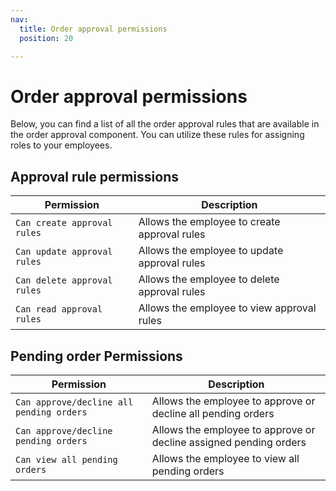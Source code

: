 ```yaml
---
nav:
  title: Order approval permissions
  position: 20

---
```


# Order approval permissions

Below, you can find a list of all the order approval rules that are available in the order approval component. You can utilize these rules for assigning roles to your employees.

## Approval rule permissions

| Permission                  | Description                                   |
|-----------------------------|-----------------------------------------------|
| `Can create approval rules` | Allows the employee to create approval rules |
| `Can update approval rules` | Allows the employee to update approval rules |
| `Can delete approval rules` | Allows the employee to delete approval rules |
| `Can read approval rules`   | Allows the employee to view approval rules  |

## Pending order Permissions

| Permission                               | Description                                                         |
|------------------------------------------|---------------------------------------------------------------------|
| `Can approve/decline all pending orders` | Allows the employee to approve or decline all pending orders        |
| `Can approve/decline pending orders`     | Allows the employee to approve or decline assigned pending orders   |
| `Can view all pending orders`            | Allows the employee to view all pending orders                      |
